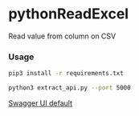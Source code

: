 # pythonReadExcel
Read value from column on CSV
### Usage

```bash
pip3 install -r requirements.txt
```

```bash
python3 extract_api.py --port 5000
```

 [Swagger UI default](http://localhost:5000/docs)

